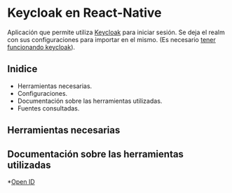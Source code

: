 # Keycloak en React-Native
Aplicación que permite utiliza [Keycloak](https://www.keycloak.org/ "Home Keycloak") para iniciar sesión. Se deja el realm con sus configuraciones para importar en el mismo. (Es necesario [tener funcionando keycloak](https://www.keycloak.org/downloads "Descarga keycloak")).

## Inidice
* Herramientas necesarias.
* Configuraciones.
* Documentación sobre las herramientas utilizadas.
* Fuentes consultadas.

## Herramientas necesarias

## Documentación sobre las herramientas utilizadas
*[Open ID](https://openid.net/specs/openid-connect-core-1_0.html "OpenID")

